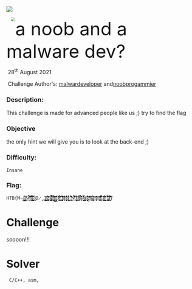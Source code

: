 ![](https://github.com/hackthebox/writeup-templates/blob/master/challenge/assets/images/banner.png?raw=true)



<img src="https://avatars.githubusercontent.com/u/84275589?v=4" style="margin-left: 20px; zoom: 60%;" align=left />    	<font size="10">a noob and a malware dev?</font>

​		28<sup>th</sup> August 2021

​		Challenge Author's: 
                        <a href="https://app.hackthebox.eu/users/693841">malwardeveloper</a>
                    and
                    ​    <a href="https://github.com/noobprogammier">noobprogammier</a>

 



### Description:

This challenge is made for advanced people like us ;) try to find the flag

### Objective

the only hint we will give you is to look at the back-end ;)

### Difficulty:

`Insane`

### Flag:

`HTB{M̴̘̹̙̈́a̵̦̭͖̬̹̳̭͑̉l̵̛̠̝͈̮̪̒͋W̵̨̛̛̲͈̆͐̈͊͌͊͋̋̈́͝a̵͇̟̽̉̏̈̊́̔̀̆̄̿́͠͝r̷̻̭̦͉̰͈͙̻̠̺͖͙͇̍͋̓̀̃͆́̒͘3̵̜̣̱̠͐̀D̷̡̼̠̯̣̹̆3̵̢̪̭̱̤͖̬̣̻̩̊͝v̸̡̛̪̠̖̺̙̙͌̃̂̀̉͛̊̀́͝͝3̴͙̩͓̠̖̤̮̲̊l̷̡̡̖̟̪̩͙̝͕̱͙̦̦͒́̔̿̅̂̑̕͘͘0̶̛̮̤̼͇͚̙͎͓̦̎̉̀̒̏͆͐̅͆̉̏͜͝p̵̡̨̛̣̳͓͍̯͙̘̩̦̬̓̌̇͋͌̊̐̏̊̌̅̈̓͜͜3̸̯̈̉͛̂͐͗ŗ̶̞͈̲̗̝̪̘͕̖͍̣̝̹̦̋́͌́͗̃̃̉̊̊̔͛̊_̸̧̛̮̺̻̜̝̪̹̯̎̓͆͆͊́̾̊͛͆͗̑̊̕a̴̧̖͐̎͌͗͊͊̈́̐͂͛̈͋͠ņ̴̢̛͈̭̖̼̹͙͋̊͌͐͛͊̓̔̕̚d̸͕̭̺̩̖̘̉͒̾͜ͅ_̸̧̻̯̲̍̐̏̋̐͌̆̈́͆̈́̓͂͘͘Ṋ̵̹́͊̈́̉̌͗̀̾͋̍͋̂̾͠͝0̵̧̧̗͙̗͇̮̹̣̦̓͂́̓͊̈́͊͜͝0̶̢͔̹̫̠̱̔̓̒̒̄́̊̈́̒ͅb̴̨̹͓̽̐͂̈́̂̂̈͆̈́̉́̀͊̕P̷̤̎̿͋̓̎r̷̢̥̳͔͍̤̲͉͍̹̲̠̳̭̓ͅ0̶̡͙͉͈̜͖̖͙̌͗̈́̔̔̓͋̃̂ͅg̵̠̣̑̅͌̒̍̈́̽̆͂̈́͛̕͝͠r̴̜͕͓̊͐̅͛̎̂̈͊͐͝͝ẫ̷̧̡̨̟̰̱̗̜̙̥̰̓̈́͘̚͝͝m̶̞̞͎͍̬̱̈̑͂̾̂̄͆̽͗̂͆m̶̪̹͇̣̐̆͌̈́̍́͌̆͗́̑͝i̴͔͓̊͛̆̋̍͛̈́̓̚3̷̡͕̳̙̏̾̑̚ŗ̴͉͉̻͚̤̹̙̮̳͕̖̦̖̱̑̒̈́͊͛͑͐̀͑̾̄̒͌͐̕_̸̢͙͍͍̬̩́̈́̍͗̊̄̎̎̎̋͋́̔̋̄;̷̡̝͙̬̫͉̞͚̏̃̄͂̒̉̊͘͝)̶̛̛̛̯͔̠̤̉̐̅̒́̎͋̌̔̏͂͝}`


# Challenge

soooon!!!

# Solver

```
 C/C++, asm, 

```

